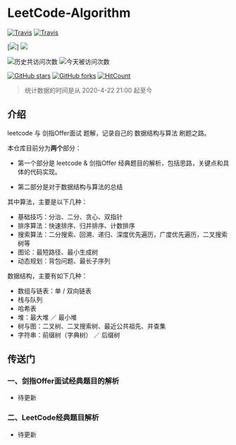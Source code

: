# LeetCode-Algorithm

[![Travis](https://img.shields.io/badge/language-C++-green.svg)]()
[![Travis](https://img.shields.io/badge/language-Python-red.svg)]()


[![](https://img.shields.io/badge/公众号-深度学习技术前沿-blueviolet)]
[![](https://img.shields.io/badge/Zhihu-知乎-blue)](https://www.zhihu.com/people/qiu-feng-2-80)

![历史共访问次数](https://visitor-count-badge.herokuapp.com/total.svg?repo_id=murufeng.LeetCode-Algorithm)
![今天被访问次数](https://visitor-count-badge.herokuapp.com/today.svg?repo_id=murufeng.LeetCode-Algorithm)

[![GitHub stars](https://img.shields.io/github/stars/murufeng/murufeng/LeetCode-Algorithm.svg?style=social&label=Stars)](https://github.com/murufeng/LeetCode-Algorithm) [![GitHub forks](https://img.shields.io/github/forks/murufeng/LeetCode-Algorithm.svg?style=social&label=Forks)](https://github.com/murufeng/LeetCode-Algorithm) [![HitCount](http://hits.dwyl.io/murufeng/LeetCode-Algorithm.svg)](http://hits.dwyl.io/murufeng/LeetCode-Algorithm)

> 统计数据的时间是从 2020-4-22 21:00 起至今



## 介绍

leetcode 与 剑指Offer面试 题解，记录自己的 数据结构与算法 刷题之路。

本仓库目前分为**两个**部分：

- 第一个部分是 leetcode & 剑指Offer 经典题目的解析，包括思路，关键点和具体的代码实现。

- 第二部分是对于数据结构与算法的总结



其中算法，主要是以下几种：

- 基础技巧：分治、二分、贪心、双指针
- 排序算法：快速排序、归并排序、计数排序
- 搜索算法：二分搜索、回溯、递归、深度优先遍历，广度优先遍历，二叉搜索树等
- 图论：最短路径、最小生成树
- 动态规划：背包问题、最长子序列

数据结构，主要有如下几种：

- 数组与链表：单 / 双向链表
- 栈与队列
- 哈希表
- 堆：最大堆 ／ 最小堆
- 树与图：二叉树、二叉搜索树、最近公共祖先、并查集
- 字符串：前缀树（字典树） ／ 后缀树


## 传送门

### 一、剑指Offer面试经典题目的解析
 - 待更新
 
### 二、LeetCode经典题目解析
 - 待更新
 

 

